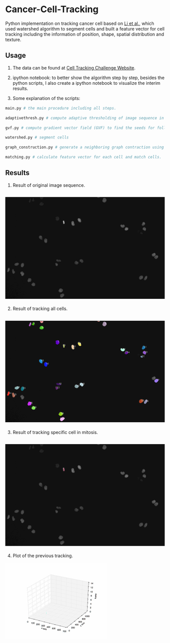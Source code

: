 # Cancer-Cell-Tracking
Python implementation on tracking cancer cell based on [Li et al.](https://www.ncbi.nlm.nih.gov/pubmed/19643704), which used watershed algorithm to segment cells and built a feature vector for cell tracking including the information of position, shape, spatial distribution and texture.  

## Usage
1. The data can be found at [Cell Tracking Challenge Website](http://celltrackingchallenge.net). 

2. ipython notebook: to better show the algorithm step by step, besides the python scripts, I also create a ipython notebook to visualize the interim results.

3. Some explanation of the scripts:
```Python
main.py # the main procedure including all steps.
```
```Python
adaptivethresh.py # compute adaptive thresholding of image sequence in order to generate binary image for Nuclei segmentation.
```
```Python
gvf.py # compute gradient vector field (GVF) to find the seeds for following watershed.
```
```Python
watershed.py # segment cells
```
```Python
graph_construction.py # generate a neighboring graph contraction using Delaunary Triangulation.
```
```Python
matching.py # calculate feature vector for each cell and match cells. 
```

## Results
1. Result of original image sequence. 

![ ](images/nomolizedimg.gif "Result of original image sequence")
----

2. Result of tracking all cells. 

![ ](images/enhance_images.gif "Result of tracking all cells")
----

3. Result of tracking specific cell in mitosis. 

![ ](images/mitosis_final.gif "Result of tracking specific cell in mitosis")
----

4. Plot of the previous tracking. 

![ ](images/plotimg.gif "Plot of tracking the mitosis cell")
